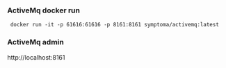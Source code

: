 ### ActiveMq docker run
```  docker run -it -p 61616:61616 -p 8161:8161 symptoma/activemq:latest ```

### ActiveMq admin
http://localhost:8161